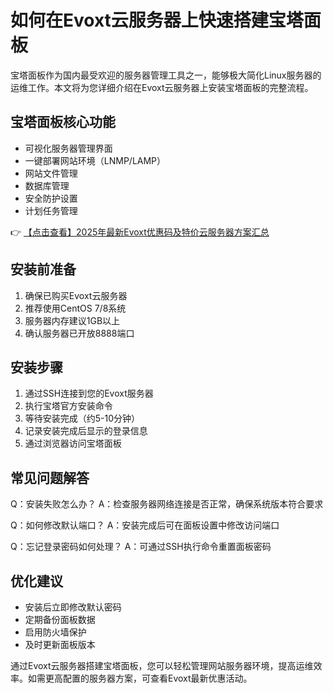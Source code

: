 # 如何在Evoxt云服务器上快速搭建宝塔面板

宝塔面板作为国内最受欢迎的服务器管理工具之一，能够极大简化Linux服务器的运维工作。本文将为您详细介绍在Evoxt云服务器上安装宝塔面板的完整流程。

## 宝塔面板核心功能

- 可视化服务器管理界面
- 一键部署网站环境（LNMP/LAMP）
- 网站文件管理
- 数据库管理
- 安全防护设置
- 计划任务管理

👉 [【点击查看】2025年最新Evoxt优惠码及特价云服务器方案汇总](https://bit.ly/evoxt)

## 安装前准备

1. 确保已购买Evoxt云服务器
2. 推荐使用CentOS 7/8系统
3. 服务器内存建议1GB以上
4. 确认服务器已开放8888端口

## 安装步骤

1. 通过SSH连接到您的Evoxt服务器
2. 执行宝塔官方安装命令
3. 等待安装完成（约5-10分钟）
4. 记录安装完成后显示的登录信息
5. 通过浏览器访问宝塔面板

## 常见问题解答

Q：安装失败怎么办？
A：检查服务器网络连接是否正常，确保系统版本符合要求

Q：如何修改默认端口？
A：安装完成后可在面板设置中修改访问端口

Q：忘记登录密码如何处理？
A：可通过SSH执行命令重置面板密码

## 优化建议

- 安装后立即修改默认密码
- 定期备份面板数据
- 启用防火墙保护
- 及时更新面板版本

通过Evoxt云服务器搭建宝塔面板，您可以轻松管理网站服务器环境，提高运维效率。如需更高配置的服务器方案，可查看Evoxt最新优惠活动。